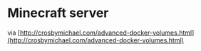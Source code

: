 # Minecraft server

via [http://crosbymichael.com/advanced-docker-volumes.html](http://crosbymichael.com/advanced-docker-volumes.html)
